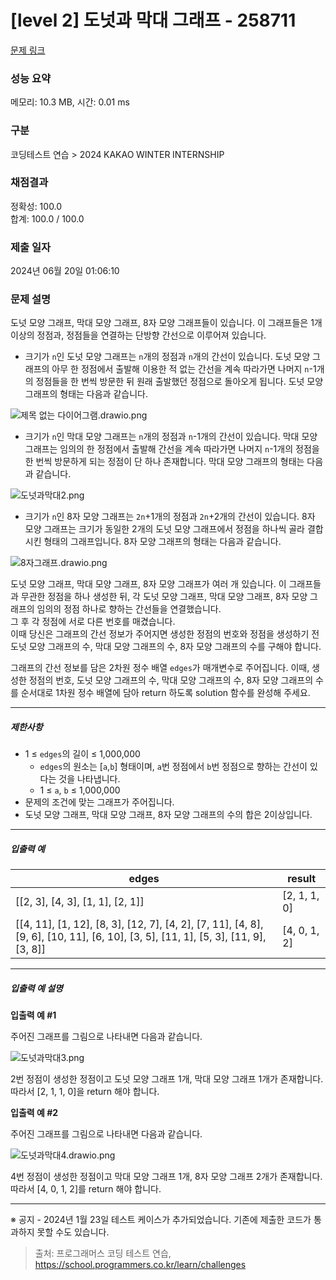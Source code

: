 # [level 2] 도넛과 막대 그래프 - 258711 

[문제 링크](https://school.programmers.co.kr/learn/courses/30/lessons/258711?language=python3) 

### 성능 요약

메모리: 10.3 MB, 시간: 0.01 ms

### 구분

코딩테스트 연습 > 2024 KAKAO WINTER INTERNSHIP

### 채점결과

정확성: 100.0<br/>합계: 100.0 / 100.0

### 제출 일자

2024년 06월 20일 01:06:10

### 문제 설명

<p>도넛 모양 그래프, 막대 모양 그래프, 8자 모양 그래프들이 있습니다. 이 그래프들은 1개 이상의 정점과, 정점들을 연결하는 단방향 간선으로 이루어져 있습니다.</p>

<ul>
<li>크기가 <code>n</code>인 도넛 모양 그래프는 <code>n</code>개의 정점과 <code>n</code>개의 간선이 있습니다. 도넛 모양 그래프의 아무 한 정점에서 출발해 이용한 적 없는 간선을 계속 따라가면 나머지 <code>n</code>-1개의 정점들을 한 번씩 방문한 뒤 원래 출발했던 정점으로 돌아오게 됩니다. 도넛 모양 그래프의 형태는 다음과 같습니다.</li>
</ul>

<p><img src="https://grepp-programmers.s3.ap-northeast-2.amazonaws.com/files/production/dbf6ff18-1f05-46c2-8b62-7c39e831d1c6/%E1%84%8C%E1%85%A6%E1%84%86%E1%85%A9%E1%86%A8%20%E1%84%8B%E1%85%A5%E1%86%B9%E1%84%82%E1%85%B3%E1%86%AB%20%E1%84%83%E1%85%A1%E1%84%8B%E1%85%B5%E1%84%8B%E1%85%A5%E1%84%80%E1%85%B3%E1%84%85%E1%85%A2%E1%86%B7.drawio.png" title="" alt="제목 없는 다이어그램.drawio.png"></p>

<ul>
<li>크기가 <code>n</code>인 막대 모양 그래프는 <code>n</code>개의 정점과 <code>n</code>-1개의 간선이 있습니다. 막대 모양 그래프는 임의의 한 정점에서 출발해 간선을 계속 따라가면 나머지 <code>n</code>-1개의 정점을 한 번씩 방문하게 되는 정점이 단 하나 존재합니다. 막대 모양 그래프의 형태는 다음과 같습니다.</li>
</ul>

<p><img src="https://grepp-programmers.s3.ap-northeast-2.amazonaws.com/files/production/85e3e66c-bba0-4da3-9552-c467dfe5baf4/%E1%84%83%E1%85%A9%E1%84%82%E1%85%A5%E1%86%BA%E1%84%80%E1%85%AA%E1%84%86%E1%85%A1%E1%86%A8%E1%84%83%E1%85%A22.png" title="" alt="도넛과막대2.png"></p>

<ul>
<li>크기가 <code>n</code>인 8자 모양 그래프는 <code>2n</code>+1개의 정점과 <code>2n</code>+2개의 간선이 있습니다. 8자 모양 그래프는 크기가 동일한 2개의 도넛 모양 그래프에서 정점을 하나씩 골라 결합시킨 형태의 그래프입니다. 8자 모양 그래프의 형태는 다음과 같습니다.</li>
</ul>

<p><img src="https://grepp-programmers.s3.ap-northeast-2.amazonaws.com/files/production/868f2c14-8521-4c94-a2f0-1e11708aa76a/8%E1%84%8C%E1%85%A1%E1%84%80%E1%85%B3%E1%84%85%E1%85%A2%E1%84%91%E1%85%B3.drawio.png" title="" alt="8자그래프.drawio.png"></p>

<p>도넛 모양 그래프, 막대 모양 그래프, 8자 모양 그래프가 여러 개 있습니다. 이 그래프들과 무관한 정점을 하나 생성한 뒤, 각 도넛 모양 그래프, 막대 모양 그래프, 8자 모양 그래프의 임의의 정점 하나로 향하는 간선들을 연결했습니다.<br>
그 후 각 정점에 서로 다른 번호를 매겼습니다.<br>
이때 당신은 그래프의 간선 정보가 주어지면 생성한 정점의 번호와 정점을 생성하기 전 도넛 모양 그래프의 수, 막대 모양 그래프의 수, 8자 모양 그래프의 수를 구해야 합니다.</p>

<p>그래프의 간선 정보를 담은 2차원 정수 배열 <code>edges</code>가 매개변수로 주어집니다. 이때, 생성한 정점의 번호, 도넛 모양 그래프의 수, 막대 모양 그래프의 수, 8자 모양 그래프의 수를 순서대로 1차원 정수 배열에 담아 return 하도록 solution 함수를 완성해 주세요.</p>

<hr>

<h5>제한사항</h5>

<ul>
<li>1 ≤ <code>edges</code>의 길이 ≤ 1,000,000

<ul>
<li><code>edges</code>의 원소는 [<code>a</code>,<code>b</code>] 형태이며, <code>a</code>번 정점에서 <code>b</code>번 정점으로 향하는 간선이 있다는 것을 나타냅니다.</li>
<li>1 ≤ <code>a</code>, <code>b</code> ≤ 1,000,000</li>
</ul></li>
<li>문제의 조건에 맞는 그래프가 주어집니다. </li>
<li>도넛 모양 그래프, 막대 모양 그래프, 8자 모양 그래프의 수의 합은 2이상입니다.</li>
</ul>

<hr>

<h5>입출력 예</h5>
<table class="table">
        <thead><tr>
<th>edges</th>
<th>result</th>
</tr>
</thead>
        <tbody><tr>
<td>[[2, 3], [4, 3], [1, 1], [2, 1]]</td>
<td>[2, 1, 1, 0]</td>
</tr>
<tr>
<td>[[4, 11], [1, 12], [8, 3], [12, 7], [4, 2], [7, 11], [4, 8], [9, 6], [10, 11], [6, 10], [3, 5], [11, 1], [5, 3], [11, 9], [3, 8]]</td>
<td>[4, 0, 1, 2]</td>
</tr>
</tbody>
      </table>
<hr>

<h5>입출력 예 설명</h5>

<p><strong>입출력 예 #1</strong></p>

<p>주어진 그래프를 그림으로 나타내면 다음과 같습니다.</p>

<p><img src="https://grepp-programmers.s3.ap-northeast-2.amazonaws.com/files/production/1511016b-7d9b-427d-a57f-653a9abcd7fe/%E1%84%83%E1%85%A9%E1%84%82%E1%85%A5%E1%86%BA%E1%84%80%E1%85%AA%E1%84%86%E1%85%A1%E1%86%A8%E1%84%83%E1%85%A23.png" title="" alt="도넛과막대3.png"></p>

<p>2번 정점이 생성한 정점이고 도넛 모양 그래프 1개, 막대 모양 그래프 1개가 존재합니다. 따라서 [2, 1, 1, 0]을 return 해야 합니다.</p>

<p><strong>입출력 예 #2</strong></p>

<p>주어진 그래프를 그림으로 나타내면 다음과 같습니다.</p>

<p><img src="https://grepp-programmers.s3.ap-northeast-2.amazonaws.com/files/production/0c6a6010-3bfe-4578-b3f3-1c75381673b9/%E1%84%83%E1%85%A9%E1%84%82%E1%85%A5%E1%86%BA%E1%84%80%E1%85%AA%E1%84%86%E1%85%A1%E1%86%A8%E1%84%83%E1%85%A24.drawio.png" title="" alt="도넛과막대4.drawio.png"></p>

<p>4번 정점이 생성한 정점이고 막대 모양 그래프 1개, 8자 모양 그래프 2개가 존재합니다. 따라서 [4, 0, 1, 2]를 return 해야 합니다.</p>

<hr>

<p>※ 공지 - 2024년 1월 23일 테스트 케이스가 추가되었습니다. 기존에 제출한 코드가 통과하지 못할 수도 있습니다.</p>


> 출처: 프로그래머스 코딩 테스트 연습, https://school.programmers.co.kr/learn/challenges